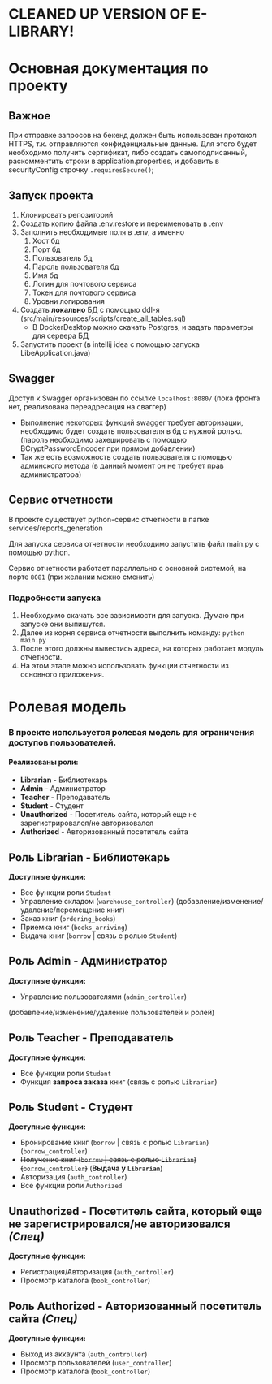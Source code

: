 # CLEANED UP VERSION OF E-LIBRARY!

# Основная документация по проекту

## Важное

При отправке запросов на бекенд должен быть использован протокол HTTPS, 
т.к. отправляются конфиденциальные данные.
Для этого будет необходимо получить сертификат, 
либо создать самоподписанный, 
раскомментить строки в application.properties, 
и добавить в securityConfig строчку `.requiresSecure()`;


## Запуск проекта
1. Клонировать репозиторий
2. Создать копию файла .env.restore и переименовать в .env
3. Заполнить необходимые поля в .env, а именно
   1. Хост бд
   2. Порт бд
   3. Пользователь бд
   4. Пароль пользователя бд
   5. Имя бд
   6. Логин для почтового сервиса
   7. Токен для почтового сервиса
   8. Уровни логирования
4. Создать **локально** БД с помощью ddl-я (src/main/resources/scripts/create_all_tables.sql)
    - В DockerDesktop можно скачать Postgres, и задать параметры для сервера БД
5. Запустить проект (в intellij idea с помощью запуска LibeApplication.java)

## Swagger
Доступ к Swagger организован по ссылке `localhost:8080/` (пока фронта нет, реализована переадресация на сваггер)

- Выполнение некоторых функций swagger требует авторизации, необходимо будет создать пользователя в бд с нужной ролью. (пароль необходимо захешировать с помощью BCryptPasswordEncoder при прямом добавлении)
- Так же есть возможность создать пользователя с помощью админского метода (в данный момент он не требует прав администратора)

## Сервис отчетности
В проекте существует python-сервис отчетности в папке services/reports_generation

Для запуска сервиса отчетности необходимо запустить файл main.py с помощью python.

Сервис отчетности работает параллельно с основной системой, на порте `8081` (при желании можно сменить)

### Подробности запуска
1. Необходимо скачать все зависимости для запуска. Думаю при запуске они выпишутся.
2. Далее из корня сервиса отчетности выполнить команду:
`python main.py`
3. После этого должны вывестись адреса, на которых работает модуль отчетности.
4. На этом этапе можно использовать функции отчетности из основного приложения.


# Ролевая модель
### В проекте используется ролевая модель для ограничения доступов пользователей.

#### Реализованы роли:
- **Librarian** - Библиотекарь
- **Admin** - Администратор
- **Teacher** - Преподаватель
- **Student** - Студент
- **Unauthorized** - Посетитель сайта, который еще не зарегистрировался/не авторизовался
- **Authorized** - Авторизованный посетитель сайта

## Роль Librarian - Библиотекарь
**Доступные функции:**
- Все функции роли `Student`
- Управление складом (`warehouse_controller`)
(добавление/изменение/удаление/перемещение книг)
- Заказ книг (`ordering_books`)
- Приемка книг (`books_arriving`)
- Выдача книг (`borrow` | связь с ролью `Student`)

## Роль Admin - Администратор
**Доступные функции:**
- Управление пользователями (`admin_controller`)

(добавление/изменение/удаление пользователей и ролей)

## Роль Teacher - Преподаватель
**Доступные функции:**
- Все функции роли `Student`
- Функция **запроса заказа** книг (связь с ролью `Librarian`)

## Роль Student - Студент
**Доступные функции:**
- Бронирование книг (`borrow` | связь с ролью `Librarian`) (`borrow_controller`)
- ~~Получение книг (`borrow` | связь с ролью `Librarian`) (`borrow_controller`)~~ (**Выдача у `Librarian`**)
- Авторизация (`auth_controller`)
- Все функции роли `Authorized`

## **Unauthorized** - Посетитель сайта, который еще не зарегистрировался/не авторизовался *(Спец)*
**Доступные функции:**
- Регистрация/Авторизация (`auth_controller`)
- Просмотр каталога (`book_controller`)

## Роль **Authorized** - Авторизованный посетитель сайта *(Спец)*
**Доступные функции:**
- Выход из аккаунта (`auth_controller`)
- Просмотр пользователей (`user_controller`)
- Просмотр каталога (`book_controller`)